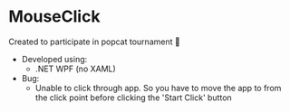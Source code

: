 # MouseClick
Created to participate in popcat tournament 🤣
- Developed using:
  - .NET WPF (no XAML)
- Bug:
  - Unable to click through app. So you have to move the app to from the click point before clicking the 'Start Click' button
